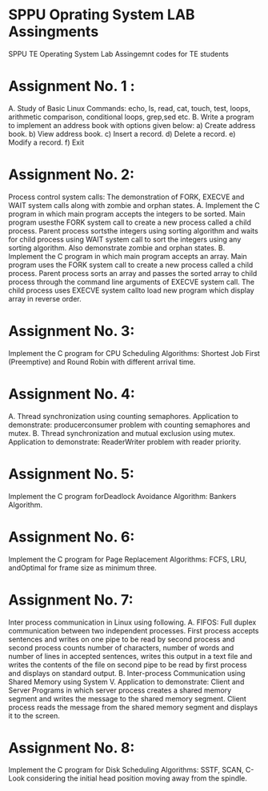 # SPPU Oprating System LAB Assingments
SPPU TE Operating System Lab Assingemnt codes for TE students

# Assignment No. 1 :
A. Study of Basic Linux Commands: echo, ls, read, cat, touch, test, loops, arithmetic comparison,
conditional loops, grep,sed etc.
B. Write a program to implement an address book with options given below: a) Create address
book. b) View address book. c) Insert a record. d) Delete a record. e) Modify a record. f) Exit

# Assignment No. 2:
Process control system calls: The demonstration of FORK, EXECVE and WAIT system calls along
with zombie and orphan states.
A. Implement the C program in which main program accepts the integers to be sorted. Main program
usesthe FORK system call to create a new process called a child process. Parent process sortsthe integers
using sorting algorithm and waits for child process using WAIT system call to sort the integers using any
sorting algorithm. Also demonstrate zombie and orphan states.
B. Implement the C program in which main program accepts an array. Main program uses the FORK
system call to create a new process called a child process. Parent process sorts an array and passes the
sorted array to child process through the command line arguments of EXECVE system call. The child
process uses EXECVE system callto load new program which display array in reverse order.

# Assignment No. 3:
Implement the C program for CPU Scheduling Algorithms: Shortest Job First
(Preemptive) and Round Robin with different arrival time.

# Assignment No. 4:
A. Thread synchronization using counting semaphores. Application to demonstrate: producerconsumer problem with counting semaphores and mutex.
B. Thread synchronization and mutual exclusion using mutex. Application to demonstrate: ReaderWriter problem with reader priority.

# Assignment No. 5:
Implement the C program forDeadlock Avoidance Algorithm: Bankers Algorithm.

# Assignment No. 6:
Implement the C program for Page Replacement Algorithms: FCFS, LRU, andOptimal for frame size as
minimum three.

# Assignment No. 7:
Inter process communication in Linux using following.
A. FIFOS: Full duplex communication between two independent processes. First process accepts
sentences and writes on one pipe to be read by second process and second process counts number of
characters, number of words and number of lines in accepted sentences, writes this output in a text file
and writes the contents of the file on second pipe to be read by first process and displays on standard
output.
B. Inter-process Communication using Shared Memory using System V. Application to demonstrate:
Client and Server Programs in which server process creates a shared memory segment and writes the
message to the shared memory segment. Client process reads the message from the shared memory
segment and displays it to the screen.

# Assignment No. 8:
Implement the C program for Disk Scheduling Algorithms: SSTF, SCAN, C-Look
considering the initial head position moving away from the spindle.
